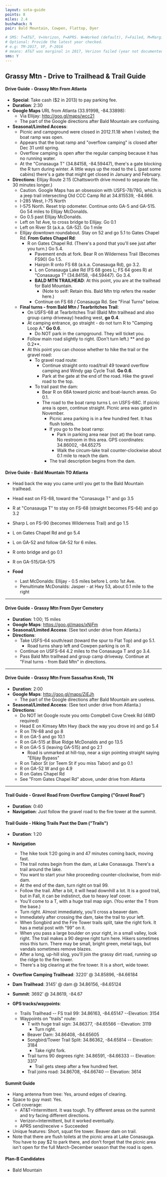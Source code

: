 ```yaml
---
layout: sota-guide
points: 8
miles: 2.4
bushwhack: N
pair: Bald Mountain, Cowpen, Flattop, Dyer

# SMS: T=AT&T, V=Verizon, P=APRS. W=Worked (default), F=Failed, M=Marginal (some failed).
# Optional: Provide the latest year checked.
# e.g: TM-2017, VF, P-2016
# means: AT&T was marginal in 2017, Verizon failed (year not documented), APRS worked in 2016.
sms: Y
---
```

Grassy Mtn - Drive to Trailhead & Trail Guide
--------------------------------------------------------
#### Drive Guide - Grassy Mtn From Atlanta

* **Special**: Take cash ($2 in 2013) to pay parking fee.
* **Duration**: 2:30
* **Google Maps** URL from Atlanta (33.91998, -84.33898): 
    * Via Ellijay: http://goo.gl/maps/wcc21
    * The part of the Google directions after Bald Mountain are confusing.
* **Seasonal/Limited Access**:
    * Picnic and campground were closed in 2012.11.18 when I visited; the boat ramp was open.
    * Appears that the boat ramp and "overflow camping" is closed after Dec 31 until spring.  
    * Overflow camping is open after the regular camping because it has no running water.
    * At the "Conasauga T" (34.84158, -84.59447), there's a gate blocking the R turn during winter. A little ways up the road to the L (past some cabins) there's a gate that might get closed in January and February.
* **Directions**: Ellijay Route 2:15 (Chattsworth drive moved to separate file.  30 minutes longer.) 
    * Caution. Google Maps has an obsession with USFS-78/78G, which is a jeep trail intersecting Old CCC Camp Rd at 34.815539, -84.666.
    * I-285 West, I-75 North
    * I-575 North. Reset trip odometer.  Continue onto GA-5 and GA-515.  Go 54 miles to Ellijay McDonalds.
    * Go 0.5 past Ellijay McDonalds.
    * Left on 1st Ave, to cross bridge to Ellijay. Go 0.1
    * Left on River St (a.k.a. GA-52). Go 1 mile
    * Ellijay downtown roundabout. Stay on 52 and go 5.1 to Gates Chapel Rd.
        **From Gates Chapel Rd**:
        * R on Gates Chapel Rd.  (There's a pond that you'll see just after you turn.)  Go 5.4.
          * Pavement ends at fork.  Bear R on Wilderness Trail (Becomes FS90) Go 1.5.
          * Hairpin R onto FS 68 (a.k.a. Conasauga Rd), go 3.2.
          * L on Conasauga Lake Rd (FS 68 goes L; FS 64 goes R) at "Conasauga T" (34.84158, -84.59447).  Go 3.4.
          * **BALD MTN TRAILHEAD**: At this point, you are at the trailhead for Bald Mountain.
              * (Note to self: Retain this.  Bald Mtn trip refers the reader here.)
          * Continue on FS 68 / Conasauga Rd.  See "Final Turns" below.
    * **Final turns - from Bald Mtn / Tearbritches Trail**:
        * On USFS-68 at Tearbritches Trail (Bald Mtn trailhead and also group camp driveway) heading west, **go 0.4**.
        * At camping entrance, go straight - do not turn R to "Camping Loop A."  **Go 0.6**.
            * Do NOT park in the campground.  They will ticket you.
        * Follow main road slightly to right.  (Don't turn left.) ** and go 0.2**.
        * At this point you can choose whether to hike the trail or the gravel road:
            * To gravel road route:
                * Continue straight onto road/trail 49 toward overflow camping and Windy gap Cycle Trail.  **Go 0.6**.
                * Park at the gate at the end of the road.  Hike the gravel road to the top.
            * To trail past the dam:
                * Bear R on 68A toward picnic and boat-launch areas.  Go 0.1.
                * The road to the boat ramp turns L on USFS-68C.  If picnic area is open, continue straight.  Picnic area was gated in November.
                    * Picnic area parking is in a few hundred feet.  It has flush toilets.
                    * If you go to the boat ramp:
                        * Park in parking area near (not at) the boat ramp.  No restroom in this area. GPS coordinates: 34.86002, -84.65275
                        * Walk the circum-lake trail counter-clockwise about 0.1 mile to reach the dam. 
                    * The trail description begins from the dam.
#### Drive Guide - Bald Mountain TO Atlanta
* Head back the way you came until you get to the Bald Mountain trailhead.
* Head east on FS-68, toward the "Conasauga T" and go 3.5
* R at "Conasauga T" to stay on FS-68 (straight becomes FS-64) and go 3.2
* Sharp L on FS-90 (becomes Wilderness Trail) and go 1.5
* L on Gates Chapel Rd and go 5.4
* L on GA-52 and follow GA-52 for 6 miles.
* R onto bridge and go 0.1
* R on GA-515/GA-575

* **Food**
    * Last McDonalds: Ellijay - 0.5 miles before L onto 1st Ave.
    * Penultimate McDonalds: Jasper - at Hwy 53, about 0.1 mile to the right

--------------------------------------------------------
#### Drive Guide - Grassy Mtn From Dyer Cemetery

* **Duration**: 1:00; 15 miles
* **Google Maps**: https://goo.gl/maps/xNjFm 
* **Seasonal/Limited Access**: (See text under drive from Atlanta.)
* **Directions**:
    * Take USFS-64 south/east (toward the spur to Flat Top) and go 5.1.
        * Road turns sharp left and Cowpen parking is on R.
    * Continue on USFS-64 4.2 miles to the Conasauga T and go 3.4.
    * Pass Bald Mtn trailhead and group camp driveway.  Continue at "Final turns - from Bald Mtn" in directions.

--------------------------------------------------------
#### Drive Guide - Grassy Mtn From Sassafras Knob, TN

* **Duration**: 2:00
* **Google Maps**: http://goo.gl/maps/ZiEJh 
    * The part of the Google directions after Bald Mountain are useless.
* **Seasonal/Limited Access**: (See text under drive from Atlanta.)
* **Directions**: 
    * Do NOT let Google route you onto Compbell Cove Creek Rd (4WD required)
    * Head E on Kimsey Mtn Hwy (back the way you drove in) and go 5.4
    * R on TN-68 and go 8
    * R on GA-5 and go 10.1
    * R on GA-515 at Blue Ridge McDonalds and go 13.5
    * R on GA-5 S (leaving GA-515) and go 2.1
        * Road is unmarked at hill-top, near a sign pointing straight saying "Ellijay Bypass"
    * R on Tabor St (or Teem St if you miss Tabor) and go 0.1
    * R on GA-52 W and go 4.9
    * R on Gates Chapel Rd
    * See "From Gates Chapel Rd" above, under drive from Atlanta

--------------------------------------------------------
#### Trail Guide - Gravel Road From Overflow Camping ("Gravel Road")

* **Duration**: 0:40
* **Navigation**: Just follow the gravel road to the fire tower at the summit.

#### Trail Guide - Hiking Trails Past the Dam ("Trails")

* **Duration**: 1:20
* **Navigation**
    * The hike took 1:20 going in and 47 minutes coming back, moving fast.
    * The trail notes begin from the dam, at Lake Conasauga. There's a trail around the lake.
    * You want to start your hike proceeding counter-clockwise, from mid-dam.
    * At the end of the dam, turn right on trail 99.
    * Follow the trail. After a bit, it will head downhill a lot. It is a good trail, but in Fall, it can be indistinct, due to heavy leaf cover.
    * You'll come to a T, with a huge trail map sign. (You enter the T from the base.)
    * Turn right. Almost immediately, you'll cross a beaver dam.
    * Immediately after crossing the dam, take the trail to your left.
    * When Songbird and the Fire Tower trails split, take the right fork. It has a metal post with "99" on it.
    * When you pass a large boulder on your right, in a small valley, look right. The trail makes a 90 degree right turn here. Hikers sometimes miss this turn. There may be small, bright green, metal tags, but vandals sometimes remove blazes.
    * After a long, up-hill slog, you'll join the grassy dirt road, running up the ridge to the fire tower.
    * There's a big clearing at the fire tower. It is a short, wide tower.

* **Overflow Camping Trailhead**: 3220' @ 34.85896, -84.66184
* **Dam Trailhead**: 3145' @ dam @ 34.86156, -84.65124 
* **Summit**: 3692' @ 34.8619, -84.67
* **GPS tracks/waypoints**:
    * Trails Trailhead -- FS trail 99: 34.86163, -84.65147 --Elevation: 3154
    * Waypoints on "trails" route:
        * T with huge trail sign: 34.86377, -84.65566 --Elevation: 3119
            * Turn right.
        * Beaver Dam: 34.86408, -84.65605
        * Songbird/Tower Trail Split: 34.86362, -84.65814 -- Elevation: 3184
            * Take right fork.
        * Trail turns 90 degrees right: 34.86591, -84.66333 -- Elevation: 3317
            * Trail gets steep after a few hundred feet.
        * Trail joins road: 34.86708, -84.66740 -- Elevation: 3614

#### Summit Guide

* Hang antenna from tree: Yes, around edges of clearing.
* Space to guy mast: Yes.
* Cell coverage: 
    * AT&T=Intermittent. It was tough.  Try different areas on the summit and try facing different directions.
    * Verizon=Intermittent, but it worked eventually.
    * APRS send/receive = Succeeded
* Unique features: Short, squat fire tower.  Beaver dam on trail.
* Note that there are flush toilets at the picnic area at Lake Conasauga.  You have to pay $2 to park there, and don't forget that the picnic area isn't open for the full March-December season that the road is open.


#### Plan-B Candidates

* Bald Mountain
